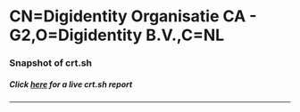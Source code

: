 # CN=Digidentity Organisatie CA - G2,O=Digidentity B.V.,C=NL
### Snapshot of crt.sh
##### Click [here](https://crt.sh/?q=Serial_0B) for a live crt.sh report

---
